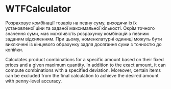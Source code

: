 # WTFCalculator

Розраховує комбінації товарів на певну суму, виходячи із їх установленої ціни та заданої максимальної кількості. Окрім точного значення суми, має можливість розрахунку комбінацій з певним заданим відхиленням. При цьому, номенклатурні одиниці можуть бути виключені із кінцевого обрахунку задля досягання суми з точностю до копійки.

Calculates product combinations for a specific amount based on their fixed prices and a given maximum quantity. In addition to the exact amount, it can compute combinations with a specified deviation. Moreover, certain items can be excluded from the final calculation to achieve the desired amount with penny-level accuracy.
